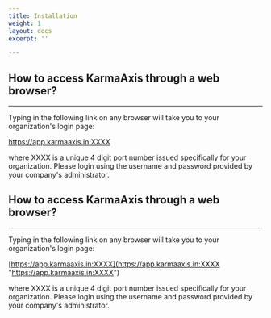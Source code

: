 ```yaml
---
title: Installation
weight: 1
layout: docs
excerpt: ''

---
```

## How to access KarmaAxis through a web browser?

<hr>

Typing in the following link on any browser will take you to your organization's login page:

https://app.karmaaxis.in:XXXX

where XXXX is a unique 4 digit port number issued specifically for your organization. Please login using the username and password provided by your company's administrator.

</div>

## How to access KarmaAxis through a web browser?

<hr>

Typing in the following link on any browser will take you to your organization's login page:

[https://app.karmaaxis.in:XXXX](https://app.karmaaxis.in:XXXX "https://app.karmaaxis.in:XXXX")

where XXXX is a unique 4 digit port number issued specifically for your organization. Please login using the username and password provided by your company's administrator.